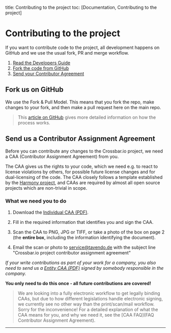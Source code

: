 title: Contributing to the project
toc: [Documentation, Contributing to the project]

# Contributing to the project

If you want to contribute code to the project, all development happens on GitHub and we use the usual fork, PR and merge workflow.

1. [Read the Developers Guide](https://github.com/crossbario/crossbar/blob/master/DEVELOPERS.md)
2. [Fork the code from GitHub](#fork-us-on-github)
3. [Send your Contributor Agreement](#send-us-a-contributor-assignment-agreement)


## Fork us on GitHub

We use the Fork & Pull Model. This means that you fork the repo, make changes to your fork, and then make a pull request here on the main repo.

> This [article on GitHub](https://help.github.com/articles/using-pull-requests) gives more detailed information on how the process works.

## Send us a Contributor Assignment Agreement

Before you can contribute any changes to the Crossbar.io project, we need a CAA (Contributor Assignment Agreement) from you.

The CAA gives us the rights to your code, which we need e.g. to react to license violations by others, for possible future license changes and for dual-licensing of the code. The CAA closely follows a template established by the [Harmony project](http://harmonyagreements.org/), and CAAs are required by almost all open source projects which are non-trivial in scope.

### What we need you to do

1. Download the [Individual CAA (PDF)](https://github.com/crossbario/crossbar/raw/master/legal/individual_caa.pdf).

2. Fill in the required information that identifies you and sign the CAA.

3. Scan the CAA to PNG, JPG or TIFF, or take a photo of the box on page 2 (the **entire box**, including the information identifying the document).

4. Email the scan or photo to service@tavendo.de with the subject line "Crossbar.io project contributor assignment agreement"

*If your write contributions as part of your work for a company, you also need to send us a [Entity CAA (PDF)](https://github.com/crossbario/crossbar/raw/master/legal/entity_caa.pdf) signed by somebody responsible in the company.*

**You only need to do this once - all future contributions are covered!**

> We are looking into a fully electronic workflow to get legally binding CAAs, but due to how different legislations handle electronic signing, we currently see no other way than the print/scan/mail workflow. Sorry for the inconvenience! For a detailed explanation of what the CAA means for you, and why we need it, see the [CAA FAQ](FAQ Contributor Assignment Agreement).

---